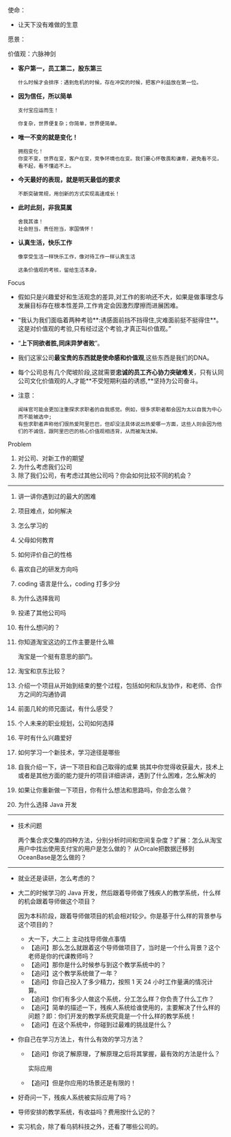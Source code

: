 使命：

+ 让天下没有难做的生意

愿景：

价值观：六脉神剑

+ **客户第一，员工第二，股东第三**

  ```
  什么时候才会排序：遇到危机的时候，存在冲突的时候，把客户利益放在第一位。
  ```

+ **因为信任，所以简单**

  ```
  支付宝应运而生！

  你复杂，世界便复杂；你简单，世界便简单。
  ```

+ **唯一不变的就是变化！**

  ```
  拥抱变化！
  你变不变，世界在变，客户在变，竞争环境也在变。我们要心怀敬畏和谦卑，避免看不见，看不起，看不懂追不上。
  ```

+ **今天最好的表现，就是明天最低的要求**

  ```
  不断突破常规，用创新的方式实现高速成长！
  ```

+ **此时此刻，非我莫属**

  ```
  舍我其谁！
  社会担当，责任担当，家国情怀！
  ```

+ **认真生活，快乐工作**

  ```
  像享受生活一样快乐工作，像对待工作一样认真生活

  这条价值观的考核，留给生活本身。
  ```

Focus

+ 假如只是兴趣爱好和生活观念的差异,对工作的影响还不大，如果是做事理念与发展目标存在根本性差异,工作肯定会因激烈摩擦而进展困难。

+ “我认为我们面临着两种考验**:诱感面前挡不挡得住,灾难面前挺不挺得住**。这是对价值观的考验,只有经过这个考验,才真正叫价值观。”

+ “**上下同欲者胜,同床异梦者败**”。

+ 我们这家公司**最宝贵的东西就是使命感和价值观**,这些东西是我们的DNA。

+ 每个公司总有几个爬坡阶段,这就需要**忠诚的员工齐心协力突破难关**，只有认同公司文化价值观的人,才能**不受短期利益的诱惑,**坚持为公司奋斗。

+ 注意：

  ```
  闻味官可能会更加注重探求求职者的自我感觉。例如，很多求职者都会因为太以自我为中心而不能被选中;
  有些求职者声称他们很热爱阿里巴巴，但却没法具体说出热爱哪一方面，这些人则会因为他们的不诚信，跟阿里巴巴的核心价值观相违背，从而被淘汰掉。
  ```

Problem

1. 对公司、对新工作的期望
2. 为什么考虑我们公司
3. 除了我们公司，有考虑过其他公司吗？你会如何比较不同的机会？

----

1. 讲一讲你遇到过的最大的困难

2. 项目难点，如何解决

3. 怎么学习的

4. 父母如何教育

5. 如何评价自己的性格

6. 喜欢自己的研发方向吗

7. coding 语言是什么，coding 打多少分

8. 为什么选择我司

9. 投递了其他公司吗

10. 有什么想问的？

11. 你知道淘宝这边的工作主要是什么嘛

    淘宝是一个挺有意思的部门。

12. 淘宝和京东比较？

13.  介绍一个项目从开始到结束的整个过程，包括如何和队友协作，和老师、合作方之间的沟通协调

14. 前面几轮的师兄面试，有什么感受？

15. 个人未来的职业规划，公司如何选择

16. 平时有什么兴趣爱好

17. 如何学习一个新技术，学习途径是哪些

18. 自我介绍一下，讲一下项目和自己取得的成果
    挑其中你觉得收获最大，技术上或者是其他方面的能力提升的项目详细讲讲，遇到了什么困难，怎么解决的

19. 如果让你重新做一下项目，你有什么想法和思路吗，你会怎么做？

20. 为什么选择 Java 开发

---

+ 技术问题

  两个集合求交集的四种方法，分别分析时间和空间复杂度？扩展：怎么从淘宝用户中找出使用支付宝的用户是怎么做的？ 从Orcale把数据迁移到OceanBase是怎么做的？

----

+ 就业还是读研，怎么考虑的？

+ 大二的时候学习的 Java 开发，然后跟着导师做了残疾人的教学系统，什么样的机会跟着导师做这个项目？

  因为本科阶段，跟着导师做项目的机会相对较少。你是基于什么样的背景参与这个项目的？

  + 大一下，大二上 主动找导师做点事情
  + 【追问】那么怎么就跟着这个导师做项目了，当时是一个什么背景？这个老师是你的代课教师吗？
  + 【追问】那你是什么时候参与到这个教学系统中的？
  + 【追问】这个教学系统做了一年？
  + 【追问】你自己投入了多少精力，按照 1 天 24 小时工作量满的情况计算。
  + 【追问】你们有多少人做这个系统，分工怎么样？你负责了什么工作？
  + 【追问】简单的描述一下，残疾人系统给谁使用的，主要解决了什么样的问题？即：你们开发的教学系统究竟是一个什么样的教学系统！
  + 【追问】在这个系统中，你碰到过最难的挑战是什么？

+ 你自己在学习方法上，有什么有效的学习方法？

  + 【追问】你说了解原理，了解原理之后将其掌握，最有效的方法是什么？

    实际应用

  + 【追问】但是你应用的场景还是有限的！

+ 好奇问一下，残疾人系统被实际应用了吗？

+ 导师安排的教学系统，有收益吗？费用按什么记的？

+ 实习机会，除了看乌鸫科技之外，还看了哪些公司的。

  ​